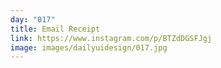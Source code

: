 ```yaml
---
day: "017"
title: Email Receipt
link: https://www.instagram.com/p/BTZdDGSFJgj
image: images/dailyuidesign/017.jpg
---
```

